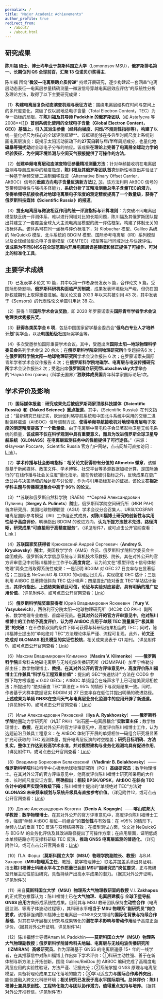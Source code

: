 ```yaml
---
permalink: /
title: "Major Academic Achievements"
author_profile: true
redirect_from: 
  - /about/
  - /about.html
---
```


## 研究成果

**陈川福 硕士、博士均毕业于莫斯科国立大学**（Lomonosov MSU），**俄罗斯排名第一、长期位列 QS 全球前百，汇聚 13 位诺贝尔奖得主**.

陈川福 围绕“**微波—电离层跨介质传递**” 持续开展研究，逐步构建起一套涵盖“电离层动态表征—电离层参量精确测量—微波信号穿越电离层效应评估”的系统性分析及理论方法，取得了以下主要研究成果：

（1）**构建电离层复杂动态演变机理与表征方法**：围绕电离层结构在时间与空间上的多尺度变化，突破了仅以局地总电子含量（Total Electron Content，TEC）为单一指标的局限，在**陈川福及其导师 Padokhin 的俄罗斯团队**（如 Astafyeva 等2008**[**[1](#_ENREF_1)**]**）**首创**系统化使用的全球电子含量（Global Electron Content，GEC）基础上，引入其派生参量（经纬向梯度、闪烁/不规则性指标等），构建了**以统一量化标尺为核心的全球评测框架**。该框架能够在多典型时间尺度上系统刻画电离层演变：既揭示太阳活动驱动下的**27天自转**与**年/半年**周期成分，也量化**地磁暴等强扰动**对全球电子分布的响应。该成果**在理论上完善了电离层全球动力学的经验表征，为空间环境监测与空间天气预报提供了可操作的方法**。

（2）**创建单频电离层动态演变特征参量精准测量方法**：针对单频接收机在电离层监测与导航应用中的精度瓶颈，**陈川福及其俄罗斯团队首次**创新性地提出并验证了一种基于单频交替二进制偏移载波（Alternative Binary Offset Carrier，AltBOC）信号的**垂直方向电子含量反演新方法**[[2](#_ENREF_2), [3](#_ENREF_3)]。该方法利用 AltBOC 信号的宽带频谱特性与强抗多径能力，**系统分析了其精准测量总电子含量TEC的潜力，使得单频导航接收机对地球电离层电子浓度的测定精度提高了一个数量级，获得了俄罗斯科技媒体《Scientific Russia》的报道**。

（3）**提出电离层与微波相互作用的统一评测指标与计算准则**：为突破不同电离层模型缺乏统一评测体系、难以进行同域对比的长期问题，陈川福及其俄罗斯团队提出并建立了一套覆盖全球九大主流电离层模型的统一评估框架，构建了体制无关的指标体系。该体系可在同一坐标与评价标准下，对 Klobuchar 模型、Galileo 系统的 NeQuickG 模型、北斗系统的 BDGIM 模型、国际参考电离层（IRI）系列模型以及全球经验型总电子含量模型（GEMTEC）模型等进行同域对比与快速评估。**该成果为不同GNSS在全球范围内开展电离层误差建模和修正提供了可操作、可对比的标准化工具**。

## 主要学术成绩

（1）已发表学术论文 10 篇，其中以第一作者身份发表 5 篇，合作论文 5 篇。受国际形势影响，**俄罗斯科研机构面临严厉制裁**，成果发表环境极为严峻，但仍在国际权威期刊上取得重要进展。相关论文自 2023 年以来共被引用 43 次，其中发表于《Sensors》的代表性论文单篇引用达 38 次。

（2）获得 1 项**国际学术会议奖励**，即 2020 年罗蒙诺索夫**国际青年学者学术会议物理类优秀报告奖**。

（3）**获得各类奖学金 6 项**，包括中国国家留学基金委员会“**俄乌白专业人才培养计划**”奖学金，以及**韩国船级社**国际奖学金等。

（4）多次受邀参加国际重要学术会议。其中，受邀出席**国际太阳—地球物理科学委员会**系列学术会议 20 余次；在**俄罗斯科学院空间物理研究所**作专题报告6 次；在**俄罗斯科学院太阳—地球物理研究所**学术会议作报告 6 次；在罗蒙诺索夫国际青年学者学术会议作报告 4 次；在**俄罗斯科学院地磁学、电离层与电波传播研究所**学术会议作报告2 次；受邀出席**俄罗斯国立研究型Lobachevsky大学**举办的“Наука без границ（科学无国界）”**独联体成员国**青年科学家国际论坛1次。

## 学术评价及影响

（1）**国际媒体报道**：**研究成果先后被俄罗斯两家顶级科技媒体《Scientific Russia》和《Naked Science》重点报道**。其中，《Scientific Russia》在刊文指出：“最新研究已经证实，欧洲伽利略导航系统和中国北斗系统中采用的交替二进制偏移载波（AltBOC）信号调制方式，**使得单频导航接收机对地球电离层电子浓度的测定精度提高了一个数量级**。由于电离层中带电粒子会显著影响卫星无线电系统的质量，**该成果不仅在科学观测中具有重要意义，而且为改进俄罗斯全球卫星导航系统（GLONASS）在电离层监测任务中的性能提供了可行途径。**”（来源：《Научная Россия》，Scientific Russia 官方门户网站，点击网址可直接访问：[Link](https://scientificrussia.ru/articles/odnocastotnye-navigacionnye-priemniki-smogli-v-10-raz-tocnee-opredelat-kolicestvo-elektronov-v-ionosfere)）。

（2）**学术传播与社会影响指标**：**相关论文获得带有分值的 Altmetric 徽章**，该徽章基于新闻媒体、政策文件、学术博客、社交平台等多源数据加权计算，是国际通行的“在线传播与社会关注度”量化指示，能在传统被引指标之外，反映成果在更广泛公共与决策场域的触达度与讨论度，作为与引用指标互补的证据。该论文**在相近学科主题与传播渠道集合中高于 96% 的论文**。

（3）**苏联和俄罗斯自然科学院（RAEN）**Сергей Александрович Пулинец（**Sergey A. Pulinets**）**院士**，俄罗斯科学院空间研究所（ИКИ РАН）首席研究员、美国地球物理联盟（AGU）学术会议分会召集人、URSI/COSPAR 电离层国际参考模型（IRI）工作组正式成员，**对陈川福博士研究的创新性与实用性给予高度评价**，明确指出 BDGIM 的改进方向，**认为所提方法技术先进、路径清晰，研究成果“可直接用于高精度服务”**。（详见附件7，或可点击公开官网查看：[Link](https://dissovet.msu.ru/file/dissovet-docs/354f7410-3e26-11f0-9aba-005056b96f20) ）

（4）**苏联国家奖获得者** Крюковский Андрей Сергеевич（**Andrey S. Kryukovsky**）**院士**，美国数学学会（AMS）会员、俄罗斯科学院科学委员会主席团成员、俄罗斯新大学信息系统与计算机技术系教授、院长。其在对外公开的官方评审意见中对陈川福博士工作予以**高度肯定**，认为论文在“模型评估＋信号体制物理”两条主线取得系统性成果：一是证明 BDGIM 对 GEC 27 日变率存在显著低估；二是给出 NeQuickG 与 CODG 的可用回归关系，实现稳定 GEC 估计；三是利用 AltBOC 显著降低斜向 TEC 估计噪声；四是提出“绝对垂直 TEC”单站估计新法。**其评价指出，上述结果新颖且可信，论证与实验对应紧密，具有明确的推广应用价值**。（详见附件8，或可点击公开官网查看：[Link](https://dissovet.msu.ru/file/dissovet-docs/1abac28a-3e26-11f0-9aba-005056b96f20)）

（5）**俄罗斯科学院奖章获得者** Юрий Владимирович Ясюкевич（**Yury V. Yasyukevich**），西伯利亚分院太阳—地球物理研究所（ИCЗФ СО РАН）副所长、数学物理专业教授、首席研究员。**在其对外公开的官方评审意见中，他对陈川福博士的工作给予高度评价，认为将 AltBOC 应用于单频 TEC 测量属于“极其重要”的突破**：在不依赖双频的条件下即可获得与科研级结果相当的 TEC；同时，陈川福博士提出的“单站绝对 TEC”方法理论体系严谨、流程可复现。此外，**论文还完成对 GLONASS 相关模型的实证性校核**，相关成果发表于 Q1 期刊。（详见附件9，或可点击公开官网查看：[Link](https://dissovet.msu.ru/file/dissovet-docs/90756850-3718-11f0-9fa8-005056b96f20)）

（6）Максим Владимирович Клименко（**Maxim V. Klimenko**）——**俄罗斯科学院**普希科夫地磁电离层与无线电波传播研究所（ИЗМИРАН）加里宁格勒分部主任；数学物理博士、**教授**。**在其对外公开的官方评审意见中，高度评价陈川福博士工作兼具“科学与工程双重价值”**：提出的 GEC“快速估计” 方法在 CODG 参照下均方根误差 ≤ 0.02 GECu；AltBOC 单频组合在噪声水平上已可媲美双频相位法；所提出的 “绝对垂直 TEC”算法在 ≥ 95% 的情形下与双频结果一致。同时，作者基于大样本数据证实 BDGIM 对 27 日变率存在低估并提出明确的改进路径。**上述成果为单频 GNSS在空间天气与电离层业务化监测中的应用开辟了新通道。**（详见附件10，或可点击公开官网查看：[Link](https://dissovet.msu.ru/file/dissovet-docs/066d4192-3ba9-11f0-82c7-005056b96f20)）

（7）Илья Александрович Ряховский（**Ilya A. Ryakhovsky**）——**俄罗斯科学院**地圈动力学研究所（ИДГ РАН）“岩石圈—电离层耦合”**实验室主任**；数学物理博士、**教授**。在其对外公开的官方评审意见中，高度评价陈川福博士工作，认为选题前沿且兼具工程意义：在 AltBOC 体制下开展的单频相位—码组合研究将显著扩充可获取的 TEC 观测体量，提升电离层反演的时空覆盖；**研究目标明确、方法扎实，整体工作达到较高学术水准，并对模型建构与业务化观测均具有促进作用**。（详见附件11，或可点击公开官网查看：[Link](https://dissovet.msu.ru/file/dissovet-docs/776ce452-3ba8-11f0-82c7-005056b96f20)）

（8）Владимир Борисович Белаховский（**Vladimir B. Belakhovsky**）——**俄罗斯科学院**科拉科学中心极地地球物理研究所（PGI）**高级研究员**；数学物理博士。在其对外公开的官方评审意见中，他高度评价陈川福博士研究所采用的大样本、长时间尺度实证方案，**明确指出：相较 BPSK/QPSK，AltBOC 在斜向 TEC 估计中的噪声实现倍数级下降**；陈川福博士提出的“单频绝对 TEC”方法**对 GLONASS 未来频率规划与系统升级具有直接参考价值**。（详见附件12，或可点击公开官网查看：[Link](https://dissovet.msu.ru/file/dissovet-docs/fab77a3c-3718-11f0-9fa8-005056b96f20)）

（9）Денис Александрович Когогин（**Denis A. Kogogin**）——**喀山联邦大学教授**；**数学物理博士**。在其对外公开的官方评审意见中，高度评价陈川福博士工作，强调“单频 AltBOC 相位—码组合”的**首创性**与有效性：在 ≥95% 的情形下，单频方法的垂直 TEC 反演与双频结果等效；在模型测试方面，论文对 NeQuickG 与 BDGIM 的业务化评估及其改进路径提出了可操作方案；在应用层面，证明低成本单频链路亦可支撑科研级 TEC 反演，**推动 GNSS 电离层监测的普适化**。（详见附件13，或可点击公开官网查看：[Link](https://dissovet.msu.ru/file/dissovet-docs/3a71964c-3ba8-11f0-82c7-005056b96f20)）

（10）П.А. Форш（**莫斯科国立大学（MSU）物理学院副院长、教授**）与В.И. Захаров（**MSU物理系主任**、教授、数学物理博士）联名并加盖系章出具证明，指出**陈川福博士科研水平与工作质量已达到 MSU“副研究员”岗位要求**，正与教研室开展主动性前沿研究，具备持续产出高水平成果的潜力。（据其对外公开证明，详见附件3）

（11）来自**莫斯科国立大学（MSU）物理系大气物理教研室的教授** V.I. **Zakhаров** 的正式官方推荐认为：陈川福博士已在**大气物理、电离层建模与 全球卫星导航GNSS 应用**方向形成系统性成果。目前其与 MSU 教研团队保持**主动性合作**（电离层监测、等离子体波动过程等），其科研水平**相当于 MSU 物理系“副研究员”岗位要求**。该推荐强调陈川福博士在电离层—GNSS交叉领域的**国际化背景与持续合作基础**，对其在华开展相关研究与成果转化的**潜在学术影响与带动作用**给予高度正面评价。（据其对外公开证明，详见附件14）

（12）陈川福博士导师Artem M. Padokhin——**莫斯科国立大学（MSU）物理系大气物理副教授；俄罗斯科学院普希科夫地磁、电离层与无线电波传播研究所（IZMIRAN）高级研究员**。作为深耕基于 GNSS 的电离层遥感 15+ 年的一线学者，在其推荐信中对陈川福博士作出如下学术评价：①科研主动性强、善于在新体制与新方法上开拓创新，围绕 Galileo/BeiDou 的 AltBOC 编码完成了高精度电离层应用的实验性验证，方法严谨、证据充分；②系统掌握 GNSS 原理与电离层模型，具备将理论成果工程化落地的能力；③学习适应力与**国际合作素养突出**，能快速融入跨文化科研环境；**相关研究已发表于高水平国际期刊。总体评价：陈川福博士兼具原创性、工程转化能力与团队协作潜力，值得重点支持与培养**。（据其对外公开推荐信，详见附件15）

